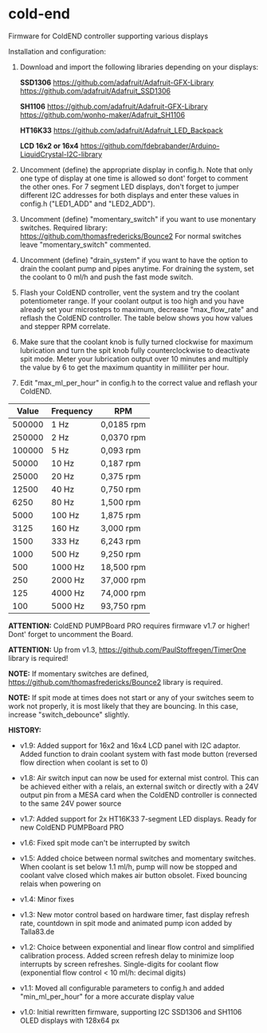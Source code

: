 # cold-end
Firmware for ColdEND controller supporting various displays

Installation and configuration:

1) Download and import the following libraries depending on your displays:

   **SSD1306**
   https://github.com/adafruit/Adafruit-GFX-Library
   https://github.com/adafruit/Adafruit_SSD1306

   **SH1106**
   https://github.com/adafruit/Adafruit-GFX-Library
   https://github.com/wonho-maker/Adafruit_SH1106

   **HT16K33**
   https://github.com/adafruit/Adafruit_LED_Backpack

   **LCD 16x2 or 16x4**
   https://github.com/fdebrabander/Arduino-LiquidCrystal-I2C-library

2) Uncomment (define) the appropriate display in config.h. Note that only one type of
   display at one time is allowed so dont' forget to comment the other ones.
   For 7 segment LED displays, don't forget to jumper different I2C addresses for both
   displays and enter these values in config.h ("LED1_ADD" and "LED2_ADD").

3) Uncomment (define) "momentary_switch" if you want to use monentary switches.
   Required library: https://github.com/thomasfredericks/Bounce2
   For normal switches leave "momentary_switch" commented.

4) Uncomment (define) "drain_system" if you want to have the option to drain the coolant
   pump and pipes anytime. For draining the system, set the coolant to 0 ml/h and push the
   fast mode switch.

5) Flash your ColdEND controller, vent the system and try the coolant potentiometer range.
   If your coolant output is too high and you have already set your microsteps to maximum,
   decrease "max_flow_rate" and reflash the ColdEND controller. The table below shows you
   how values and stepper RPM correlate.

6) Make sure that the coolant knob is fully turned clockwise for maximum lubrication and turn
   the spit knob fully counterclockwise to deactivate spit mode. Meter your lubrication output
   over 10 minutes and multiply the value by 6 to get the maximum quantity in milliliter per hour.

7) Edit "max_ml_per_hour" in config.h to the correct value and reflash your ColdEND.


Value | Frequency | RPM
------|-----------|----
500000 |     1 Hz |  0,0185 rpm
250000 |     2 Hz |  0,0370 rpm
100000 |     5 Hz |  0,093 rpm
 50000 |    10 Hz |  0,187 rpm
 25000 |    20 Hz |  0,375 rpm
 12500 |    40 Hz |  0,750 rpm
  6250 |    80 Hz |  1,500 rpm
  5000 |   100 Hz |  1,875 rpm
  3125 |   160 Hz |  3,000 rpm
  1500 |   333 Hz |  6,243 rpm
  1000 |   500 Hz |  9,250 rpm
   500 |  1000 Hz | 18,500 rpm
   250 |  2000 Hz | 37,000 rpm
   125 |  4000 Hz | 74,000 rpm
   100 |  5000 Hz | 93,750 rpm


**ATTENTION:** ColdEND PUMPBoard PRO requires firmware v1.7 or higher! Dont' forget to uncomment the Board.

**ATTENTION:** Up from v1.3, https://github.com/PaulStoffregen/TimerOne library is required!

**NOTE:** If momentary switches are defined, https://github.com/thomasfredericks/Bounce2 library is required.

**NOTE:** If spit mode at times does not start or any of your switches seem to work not properly,
it is most likely that they are bouncing. In this case, increase "switch_debounce" slightly.


**HISTORY:**

- v1.9: Added support for 16x2 and 16x4 LCD panel with I2C adaptor. Added function to drain coolant system
        with fast mode button (reversed flow direction when coolant is set to 0)

- v1.8: Air switch input can now be used for external mist control. This can be achieved either with a
        relais, an external switch or directly with a 24V output pin from a MESA card when the ColdEND controller
        is connected to the same 24V power source

- v1.7: Added support for 2x HT16K33 7-segment LED displays. Ready for new ColdEND PUMPBoard PRO

- v1.6: Fixed spit mode can't be interrupted by switch

- v1.5: Added choice between normal switches and momentary switches.
        When coolant is set below 1.1 ml/h, pump will now be stopped and coolant valve closed
        which makes air button obsolet. Fixed bouncing relais when powering on

- v1.4: Minor fixes

- v1.3: New motor control based on hardware timer, fast display refresh rate, countdown in spit mode
        and animated pump icon added by Talla83.de

- v1.2: Choice between exponential and linear flow control and simplified calibration process.
        Added screen refresh delay to minimize loop interrupts by screen refreshes.
        Single-digits for coolant flow (exponential flow control < 10 ml/h: decimal digits)

- v1.1: Moved all configurable parameters to config.h and added "min_ml_per_hour" for a more accurate display value

- v1.0: Initial rewritten firmware, supporting I2C SSD1306 and SH1106 OLED displays with 128x64 px
